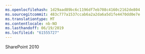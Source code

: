 ```yaml
---
ms.openlocfilehash: 1d29aad89bc6c1196df7eb708c4160c2162de804
ms.sourcegitcommit: 483c777a1537ccab6a2a2da6a5d1fe4470dd0e7e
ms.translationtype: MT
ms.contentlocale: nb-NO
ms.lasthandoff: 06/19/2019
ms.locfileid: "61555727"
---
```

SharePoint 2010